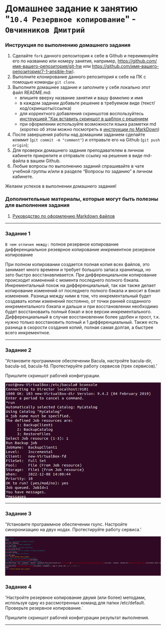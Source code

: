 # Домашнее задание к занятию "`10.4 Резервное копирование`" - `Овчинников Дмитрий`


### Инструкция по выполнению домашнего задания

   1. Сделайте `fork` данного репозитория к себе в Github и переименуйте его по названию или номеру занятия, например, https://github.com/имя-вашего-репозитория/git-hw или  https://github.com/имя-вашего-репозитория/7-1-ansible-hw).
   2. Выполните клонирование данного репозитория к себе на ПК с помощью команды `git clone`.
   3. Выполните домашнее задание и заполните у себя локально этот файл README.md:
      - впишите вверху название занятия и вашу фамилию и имя
      - в каждом задании добавьте решение в требуемом виде (текст/код/скриншоты/ссылка)
      - для корректного добавления скриншотов воспользуйтесь [инструкцией "Как вставить скриншот в шаблон с решением](https://github.com/netology-code/sys-pattern-homework/blob/main/screen-instruction.md)
      - при оформлении используйте возможности языка разметки md (коротко об этом можно посмотреть в [инструкции  по MarkDown](https://github.com/netology-code/sys-pattern-homework/blob/main/md-instruction.md))
   4. После завершения работы над домашним заданием сделайте коммит (`git commit -m "comment"`) и отправьте его на Github (`git push origin`);
   5. Для проверки домашнего задания преподавателем в личном кабинете прикрепите и отправьте ссылку на решение в виде md-файла в вашем Github.
   6. Любые вопросы по выполнению заданий спрашивайте в чате учебной группы и/или в разделе “Вопросы по заданию” в личном кабинете.
   
Желаем успехов в выполнении домашнего задания!
   
### Дополнительные материалы, которые могут быть полезны для выполнения задания

1. [Руководство по оформлению Markdown файлов](https://gist.github.com/Jekins/2bf2d0638163f1294637#Code)

---

### Задание 1

`В чем отличия между:`
 полное резервное копирование
 дифференциальное резеврное копирование
 инкрементное резервное копирование

При полном копировании создается полная копия всех файлов, это занимает много времени и 
требует большого запаса хранилища, но зато быстро восстанавливается. При дифференциальном
копирование происходит изменений с момента последнего полного бэкапа. Инкрементальный 
похож на дифференциальный, так как также делает копирование изменений от последнего полного 
бэкапа и вносит в бэкап изменения. Разница между ними в том, что инкрементальный будет создавать
копии изменений постоянно, от точки ранней созданного инкрементального бэкапа и дальше и при восстановлении
необходимо будет восстановаить полный бэкап и все версии инкрементального. Дифференциальный в случае восстановлении
более удобен и прост, т.к. нужно только восстановить полный и 1 дифференциальный. Также есть разница в скорости
создания копий, полная самая долгая, а быстрее всего инкрементное.  

---

### Задание 2

'Установите программное обеспечении Bacula, настройте bacula-dir, bacula-sd, bacula-fd. Протестируйте работу сервисов (трех сервисов).'

Пришлите скриншот рабочей конфигурации. 

![bacula](https://github.com/dmitri13/10_4/blob/main/img/bacula1.png)

---

### Задание 3

'Установите программное обеспечении rsync. Настройте синхронизацию на двух нодах. Протестируйте работу сервиса.'

![rsync](https://github.com/dmitri13/10_4/blob/main/img/rsynctop.png)

### Задание 4

'Настройте резервное копирование двумя (или более) методами, используя одну из рассмотренных команд для папки /etc/default. Проверьте резервное копирование.`

Пришлите скриншот рабочей конфигурации результат выполнения. 

---

